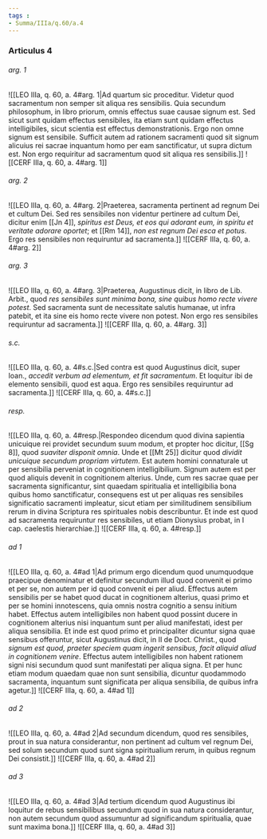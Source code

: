```yaml
---
tags : 
- Summa/IIIa/q.60/a.4
---
```


### Articulus 4

###### arg. 1
![[LEO IIIa, q. 60, a. 4#arg. 1|Ad quartum sic proceditur. Videtur quod sacramentum non semper sit aliqua res sensibilis. Quia secundum philosophum, in libro priorum, omnis effectus suae causae signum est. Sed sicut sunt quidam effectus sensibiles, ita etiam sunt quidam effectus intelligibiles, sicut scientia est effectus demonstrationis. Ergo non omne signum est sensibile. Sufficit autem ad rationem sacramenti quod sit signum alicuius rei sacrae inquantum homo per eam sanctificatur, ut supra dictum est. Non ergo requiritur ad sacramentum quod sit aliqua res sensibilis.]]
![[CERF IIIa, q. 60, a. 4#arg. 1]]

###### arg. 2
![[LEO IIIa, q. 60, a. 4#arg. 2|Praeterea, sacramenta pertinent ad regnum Dei et cultum Dei. Sed res sensibiles non videntur pertinere ad cultum Dei, dicitur enim [[Jn 4]], *spiritus est Deus, et eos qui adorant eum, in spiritu et veritate adorare oportet*; et [[Rm 14]], *non est regnum Dei esca et potus*. Ergo res sensibiles non requiruntur ad sacramenta.]]
![[CERF IIIa, q. 60, a. 4#arg. 2]]

###### arg. 3
![[LEO IIIa, q. 60, a. 4#arg. 3|Praeterea, Augustinus dicit, in libro de Lib. Arbit., quod *res sensibiles sunt minima bona, sine quibus homo recte vivere potest*. Sed sacramenta sunt de necessitate salutis humanae, ut infra patebit, et ita sine eis homo recte vivere non potest. Non ergo res sensibiles requiruntur ad sacramenta.]]
![[CERF IIIa, q. 60, a. 4#arg. 3]]

###### s.c.
![[LEO IIIa, q. 60, a. 4#s.c.|Sed contra est quod Augustinus dicit, super Ioan., *accedit verbum ad elementum, et fit sacramentum*. Et loquitur ibi de elemento sensibili, quod est aqua. Ergo res sensibiles requiruntur ad sacramenta.]]
![[CERF IIIa, q. 60, a. 4#s.c.]]

###### resp.
![[LEO IIIa, q. 60, a. 4#resp.|Respondeo dicendum quod divina sapientia unicuique rei providet secundum suum modum, et propter hoc dicitur, [[Sg 8]], quod *suaviter disponit omnia*. Unde et [[Mt 25]] dicitur quod *dividit unicuique secundum propriam virtutem*. Est autem homini connaturale ut per sensibilia perveniat in cognitionem intelligibilium. Signum autem est per quod aliquis devenit in cognitionem alterius. Unde, cum res sacrae quae per sacramenta significantur, sint quaedam spiritualia et intelligibilia bona quibus homo sanctificatur, consequens est ut per aliquas res sensibiles significatio sacramenti impleatur, sicut etiam per similitudinem sensibilium rerum in divina Scriptura res spirituales nobis describuntur. Et inde est quod ad sacramenta requiruntur res sensibiles, ut etiam Dionysius probat, in I cap. caelestis hierarchiae.]]
![[CERF IIIa, q. 60, a. 4#resp.]]

###### ad 1
![[LEO IIIa, q. 60, a. 4#ad 1|Ad primum ergo dicendum quod unumquodque praecipue denominatur et definitur secundum illud quod convenit ei primo et per se, non autem per id quod convenit ei per aliud. Effectus autem sensibilis per se habet quod ducat in cognitionem alterius, quasi primo et per se homini innotescens, quia omnis nostra cognitio a sensu initium habet. Effectus autem intelligibiles non habent quod possint ducere in cognitionem alterius nisi inquantum sunt per aliud manifestati, idest per aliqua sensibilia. Et inde est quod primo et principaliter dicuntur signa quae sensibus offeruntur, sicut Augustinus dicit, in II de Doct. Christ., quod *signum est quod, praeter speciem quam ingerit sensibus, facit aliquid aliud in cognitionem venire*. Effectus autem intelligibiles non habent rationem signi nisi secundum quod sunt manifestati per aliqua signa. Et per hunc etiam modum quaedam quae non sunt sensibilia, dicuntur quodammodo sacramenta, inquantum sunt significata per aliqua sensibilia, de quibus infra agetur.]]
![[CERF IIIa, q. 60, a. 4#ad 1]]

###### ad 2
![[LEO IIIa, q. 60, a. 4#ad 2|Ad secundum dicendum, quod res sensibiles, prout in sua natura considerantur, non pertinent ad cultum vel regnum Dei, sed solum secundum quod sunt signa spiritualium rerum, in quibus regnum Dei consistit.]]
![[CERF IIIa, q. 60, a. 4#ad 2]]

###### ad 3
![[LEO IIIa, q. 60, a. 4#ad 3|Ad tertium dicendum quod Augustinus ibi loquitur de rebus sensibilibus secundum quod in sua natura considerantur, non autem secundum quod assumuntur ad significandum spiritualia, quae sunt maxima bona.]]
![[CERF IIIa, q. 60, a. 4#ad 3]]

